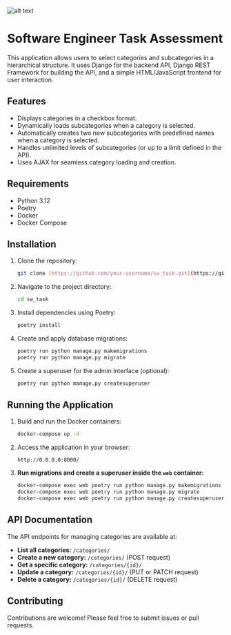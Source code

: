 ![alt text](https://rightshero.com/wp/wp-content/uploads/2024/04/RightsHero-Logo.png)


# Software Engineer Task Assessment

This application allows users to select categories and subcategories in a hierarchical structure. It uses Django for the backend API, Django REST Framework for building the API, and a simple HTML/JavaScript frontend for user interaction.

## Features

*   Displays categories in a checkbox format.
*   Dynamically loads subcategories when a category is selected.
*   Automatically creates two new subcategories with predefined names when a category is selected.
*   Handles unlimited levels of subcategories (or up to a limit defined in the API).
*   Uses AJAX for seamless category loading and creation.

## Requirements

*   Python 3.12
*   Poetry
*   Docker
*   Docker Compose

## Installation

1.  Clone the repository:
    ```bash
    git clone [https://github.com/your-username/sw_task.git](https://github.com/your-username/sw_task.git)
    ```
2.  Navigate to the project directory:
    ```bash
    cd sw_task
    ```
3.  Install dependencies using Poetry:
    ```bash
    poetry install
    ```
4.  Create and apply database migrations:
    ```bash
    poetry run python manage.py makemigrations
    poetry run python manage.py migrate
    ```
5.  Create a superuser for the admin interface (optional):
    ```bash
    poetry run python manage.py createsuperuser
    ```

## Running the Application

1.  Build and run the Docker containers:
    ```bash
    docker-compose up -d
    ```
2.  Access the application in your browser:
    ```
    http://0.0.0.0:8000/
    ```
3.  **Run migrations and create a superuser inside the `web` container:**
    ```bash
    docker-compose exec web poetry run python manage.py makemigrations
    docker-compose exec web poetry run python manage.py migrate
    docker-compose exec web poetry run python manage.py createsuperuser
    ```

## API Documentation

The API endpoints for managing categories are available at:

*   **List all categories:** `/categories/`
*   **Create a new category:** `/categories/` (POST request)
*   **Get a specific category:** `/categories/{id}/`
*   **Update a category:** `/categories/{id}/` (PUT or PATCH request)
*   **Delete a category:** `/categories/{id}/` (DELETE request)

## Contributing

Contributions are welcome! Please feel free to submit issues or pull requests.
